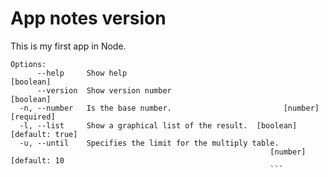 # App notes version
This is my first app in Node. 

```
Options:
      --help     Show help                                             [boolean]
      --version  Show version number                                   [boolean]
  -n, --number   Is the base number.                         [number] [required]
  -l, --list     Show a graphical list of the result.  [boolean] [default: true]
  -u, --until    Specifies the limit for the multiply table.
                                                          [number] [default: 10
                                                          ```